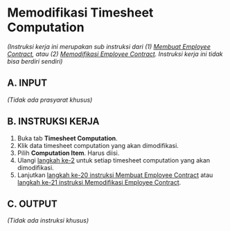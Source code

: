 # Memodifikasi Timesheet Computation

*(Instruksi kerja ini merupakan sub instruksi dari (1) [Membuat Employee Contract](./membuat.md), atau (2) [Memodifikasi Employee Contract](./modifikasi.md). Instruksi kerja ini tidak bisa berdiri sendiri)*

## A. INPUT

*(Tidak ada prasyarat khusus)*

## B. INSTRUKSI KERJA

1. Buka tab **Timesheet Computation**.
2. <a name="l2">Klik</a> data timesheet computation yang akan dimodifikasi.
3. Pilih **Computation Item**. Harus diisi.
4. Ulangi [langkah ke-2](#l2) untuk setiap timesheet computation yang akan dimodifikasi.
5. Lanjutkan [langkah ke-20 instruksi Membuat Employee Contract](./membuat.md#l20) atau [langkah ke-21 instruksi Memodifikasi Employee Contract](./modifikasi.md#l21).

## C. OUTPUT

*(Tidak ada instruksi khusus)*
